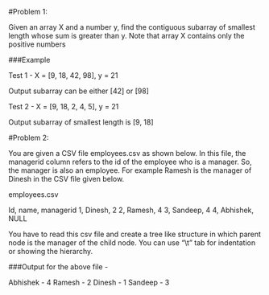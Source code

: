 #Problem 1:

Given an array X and a number y, find the contiguous subarray of smallest length whose sum is greater than y. Note that array X contains only the positive numbers

###Example 

Test 1 - X = [9, 18, 42, 98], y = 21

Output subarray can be either [42] or [98]

Test 2 - X = [9, 18, 2, 4, 5], y = 21

Output subarray of smallest length is  [9, 18]



#Problem 2:

You are given a CSV file employees.csv as shown below. In this file,  the managerid column refers to the id of the employee who is a manager. So, the manager is also an employee. For example Ramesh is the manager of Dinesh in the CSV file given below.

employees.csv

Id, name, managerid
1, Dinesh, 2
2, Ramesh, 4
3, Sandeep, 4
4, Abhishek, NULL

You have to read this csv file and create a tree like structure in which parent node is the manager of the child node. You can use “\t” tab for indentation or showing the hierarchy.

###Output for the above file - 

Abhishek - 4
    Ramesh - 2
        Dinesh - 1
    Sandeep - 3


